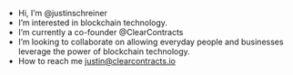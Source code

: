 - Hi, I’m @justinschreiner
- I’m interested in blockchain technology.
- I’m currently a co-founder @ClearContracts
- I’m looking to collaborate on allowing everyday people and businesses leverage the power of blockchain technology.
- How to reach me justin@clearcontracts.io

